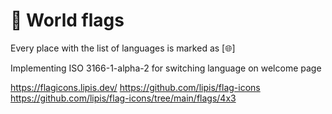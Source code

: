 # 🎏 World flags

Every place with the list of languages is marked as [🌐]

Implementing ISO 3166-1-alpha-2 for switching language on welcome page

https://flagicons.lipis.dev/
https://github.com/lipis/flag-icons
https://github.com/lipis/flag-icons/tree/main/flags/4x3


<!-- TODO: !!! Maybe move under images -->
